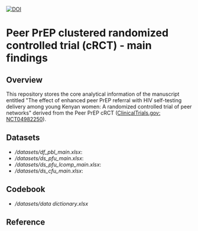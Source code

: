 [![DOI](https://zenodo.org/badge/170770869.svg)](https://doi.org/10.5281/zenodo.17173243)


# Peer PrEP clustered randomized controlled trial (cRCT) - main findings

## Overview

This repository stores the core analytical information of the manuscript entitled 
"The effect of enhanced peer PrEP referral with HIV self-testing delivery among 
young Kenyan women: A randomized controlled trial of peer networks" derived from 
the Peer PrEP cRCT ([ClinicalTrials.gov: NCT04982250](https://clinicaltrials.gov/study/NCT04982250?cond=HIV&titles=Peer%20PrEP&rank=1)).


## Datasets

- */datasets/df_pbl_main.xlsx*:
- */datasets/ds_pfu_main.xlsx*:
- */datasets/ds_pfu_lcomp_main.xlsx*:
- */datasets/ds_cfu_main.xlsx*:


## Codebook

- */datasets/data dictionary.xlsx*

## Reference
